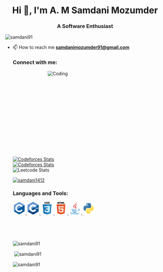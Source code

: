 <h1 align="center">Hi 👋, I'm A. M Samdani Mozumder</h1>
<h3 align="center">A Software Enthusiast</h3>

<p align="left"> <img src="https://komarev.com/ghpvc/?username=samdani91&label=Profile%20views&color=0e75b6&style=flat"
            alt="samdani91" /> </p>

- 📫 How to reach me **samdanimozumder91@gmail.com**

    <h3 align="left">Connect with me:</h3>

    <img align="right" alt="Coding" width="370" height="270"
        src="https://user-images.githubusercontent.com/69011963/137184767-79a13ec7-1bb3-4341-a6da-3a149c9c159a.gif">

    [![Codeforces
    Stats](https://codeforces-readme-stats.vercel.app/api/card?username=samdani333&theme=dark)](https://codeforces.com/profile/samdani333)
    <br>
    [![Codeforces
    Stats](https://codeforces-readme-stats.vercel.app/api/card?username=samdani1412&theme=dark)](https://codeforces.com/profile/samdani1412)
    <br>
    ![Leetcode Stats](https://leetcard.jacoblin.cool/samdani1412)
    <br>
    <p align="left">
        <a href="https://www.codechef.com/users/samdani1412" target="blank"><img align="center"
                src="https://cdn.jsdelivr.net/npm/simple-icons@3.1.0/icons/codechef.svg" alt="samdani1412" height="30"
                width="40" /></a>
    </p>

    <h3 align="left">Languages and Tools:</h3>
    <p align="left"> <a href="https://www.cprogramming.com/" target="_blank" rel="noreferrer"> <img
                src="https://raw.githubusercontent.com/devicons/devicon/master/icons/c/c-original.svg" alt="c"
                width="40" height="40" /> </a> <a href="https://www.w3schools.com/cpp/" target="_blank"
            rel="noreferrer"> <img
                src="https://raw.githubusercontent.com/devicons/devicon/master/icons/cplusplus/cplusplus-original.svg"
                alt="cplusplus" width="40" height="40" /> </a> <a href="https://www.w3schools.com/css/" target="_blank"
            rel="noreferrer"> <img
                src="https://raw.githubusercontent.com/devicons/devicon/master/icons/css3/css3-original-wordmark.svg"
                alt="css3" width="40" height="40" /> </a> <a href="https://www.w3.org/html/" target="_blank"
            rel="noreferrer"> <img
                src="https://raw.githubusercontent.com/devicons/devicon/master/icons/html5/html5-original-wordmark.svg"
                alt="html5" width="40" height="40" /> </a> <a href="https://www.java.com" target="_blank"
            rel="noreferrer"> <img
                src="https://raw.githubusercontent.com/devicons/devicon/master/icons/java/java-original.svg" alt="java"
                width="40" height="40" /> </a> <a href="https://www.python.org" target="_blank" rel="noreferrer"> <img
                src="https://raw.githubusercontent.com/devicons/devicon/master/icons/python/python-original.svg"
                alt="python" width="40" height="40" /> </a> </p><br><br><br>

    <p><img align="center" height="190"
            src="https://github-readme-stats.vercel.app/api/top-langs?username=samdani91&show_icons=true&locale=en&layout=compact"
            alt="samdani91" /></p>

    <p>&nbsp;<img align="center"
            src="https://github-readme-stats.vercel.app/api?username=samdani91&show_icons=true&locale=en"
            alt="samdani91" /></p>

    <p><img align="center" src="https://github-readme-streak-stats.herokuapp.com/?user=samdani91&" alt="samdani91" />
    </p>


